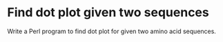 # Find dot plot given two sequences


Write a Perl program to find dot plot for given two amino acid sequences.  
